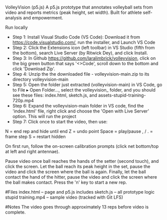 VolleyVision (p5.js)
A p5.js prototype that annotates volleyball sets from video and reports metrics (peak height, set width). Built for athlete self-analysis and empowerment.

Run locally
- Step 1: Install Visual Studio Code (VS Code): Download it from https://code.visualstudio.com/, run the installer, and Launch VS Code
- Step 2: Click the Extensions icon (left toolbar) in VS Studio (fifth from the bottom), search Live Server (by Ritwick Dey), and click Install.
- Step 3: In Github https://github.com/laralimbrick/volleyvision, click on the big green button that says '<>Code', scroll down to the bottom and click 'Download Zip'.
- Step 4: Unzip the the downloaded file - volleyvision-main.zip to its directory volleyvision-main
- Step 5: Open the folder just extracted (volleyvision-main) in VS Code, go to File ▸ Open Folder…, select the volleyvision_ folder, and you should see these files: index.html, sketch.js, and assets-stupid-training-720p.mp4
- Step 6: Expand the volleyvision-main folder in VS code, find the 'index.html' file, right click and choose the 'Open with Live Server' option. This will run the project
- Step 7: Click once to start the video, then use:

N = end rep and hide until end
Z = undo point
Space = play/pause , / . = frame step
S = restart hidden

On first run, follow the on-screen calibration prompts (click net bottom/top at left and right antennae).

Pause video once ball reaches the hands of the setter (second touch), and click the screen.
Let the ball reach its peak height in the set, pause the video and click the screen where the ball is again.
Finally, let the ball contact the hand of the hitter, pause the video and click the screen where the ball makes contact.
Press the 'n' key to start a new rep.

#Files
index.html – page and p5.js includes
sketch.js – all prototype logic
stupid training.mp4 – sample video (tracked with Git LFS)

#Notes
The video goes through approximately 13 reps before video is complete. 
